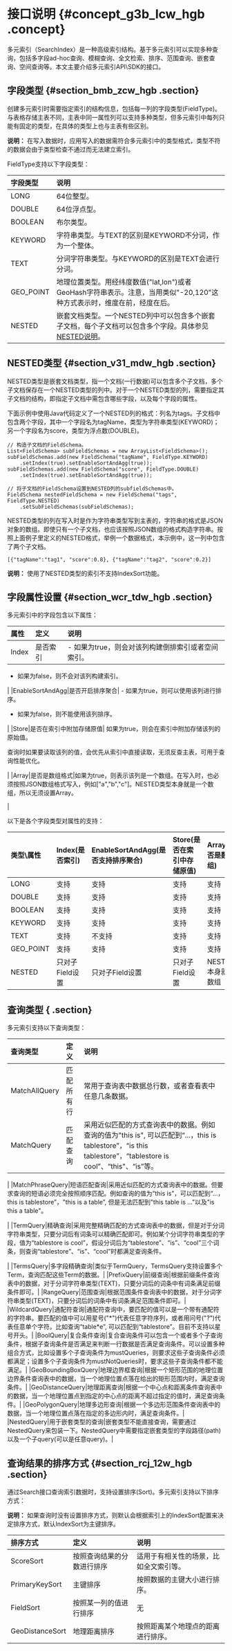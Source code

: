 # 接口说明 {#concept_g3b_lcw_hgb .concept}

多元索引（SearchIndex）是一种高级索引结构。基于多元索引可以实现多种查询，包括多字段ad-hoc查询、模糊查询、全文检索、排序、范围查询、嵌套查询、空间查询等。本文主要介绍多元索引API\\SDK的接口。

## 字段类型 {#section_bmb_zcw_hgb .section}

创建多元索引时需要指定索引的结构信息，包括每一列的字段类型\(FieldType\)。与表格存储主表不同，主表中同一属性列可以支持多种类型，但多元索引中每列只能有固定的类型，在具体的类型上也与主表有些区别。

**说明：** 在写入数据时，应用写入的数据需符合多元索引中的类型格式，类型不符的数据会由于类型检查不通过而无法建立索引。

FieldType支持以下字段类型：

|字段类型|说明|
|:---|:-|
|LONG|64位整型。|
|DOUBLE|64位浮点型。|
|BOOLEAN|布尔类型。|
|KEYWORD|字符串类型。与TEXT的区别是KEYWORD不分词，作为一个整体。|
|TEXT|分词字符串类型。与KEYWORD的区别是TEXT会进行分词。|
|GEO\_POINT|地理位置类型。用经纬度数值\("lat,lon"\)或者GeoHash字符串表示。注意，当用类似"-20,120"这种方式表示时，维度在前，经度在后。|
|NESTED|嵌套文档类型。一个NESTED列中可以包含多个嵌套子文档，每个子文档可以包含多个字段。具体参见[NESTED说明](#section_v31_mdw_hgb)。|

## NESTED类型 {#section_v31_mdw_hgb .section}

NESTED类型是嵌套文档类型，指一个文档\(一行数据\)可以包含多个子文档，多个子文档保存在一个NESTED类型的列中。对于一个NESTED类型的列，需要指定其子文档的结构，即指定子文档中需包含哪些字段，以及每个字段的属性。

下面示例中使用Java代码定义了一个NESTED列的格式：列名为tags。子文档中包含两个字段，其中一个字段名为tagName，类型为字符串类型\(KEYWORD\)；另一个字段名为score，类型为浮点数\(DOUBLE\)。

```
// 构造子文档的FieldSchema。
List<FieldSchema> subFieldSchemas = new ArrayList<FieldSchema>();
subFieldSchemas.add(new FieldSchema("tagName", FieldType.KEYWORD)
    .setIndex(true).setEnableSortAndAgg(true));
subFieldSchemas.add(new FieldSchema("score", FieldType.DOUBLE)
    .setIndex(true).setEnableSortAndAgg(true));

// 将子文档的FieldSchema设置到NESTED列的subfieldSchemas中。
FieldSchema nestedFieldSchema = new FieldSchema("tags", FieldType.NESTED)
    .setSubFieldSchemas(subFieldSchemas);
```

NESTED类型的列在写入时是作为字符串类型写到主表的，字符串的格式是JSON对象的数组。即使只有一个子文档，也应该按照JSON数组的格式构造字符串。按照上面例子里定义的NESTED格式，举例一个数据格式，本示例中，这一列中包含了两个子文档。

```
[{"tagName":"tag1", "score":0.8}, {"tagName":"tag2", "score":0.2}]
```

**说明：** 使用了NESTED类型的索引不支持IndexSort功能。

## 字段属性设置 {#section_wcr_tdw_hgb .section}

多元索引中的字段包含以下属性：

|属性|定义|说明|
|:-|:-|:-|
|Index|是否索引| -   如果为true，则会对该列构建倒排索引或者空间索引。
-   如果为false，则不会对该列构建索引。

 |
|EnableSortAndAgg|是否开启排序聚合| -   如果为true，则可以使用该列进行排序。
-   如果为false，则不能使用该列排序。

 |
|Store|是否在索引中附加存储原值| 如果为true，则会在索引中附加存储该列的原始值。

 查询时如果要读取该列的值，会优先从索引中直接读取，无须反查主表，可用于查询性能优化。

 |
|Array|是否是数组格式|如果为true，则表示该列是一个数组。在写入时，也必须按照JSON数组格式写入，例如\["a","b","c"\]。NESTED类型本身就是一个数组，所以无须设置Array。

|

以下是各个字段类型对属性的支持：

|类型\\属性|Index\(是否索引\)|EnableSortAndAgg\(是否支持排序聚合\)|Store\(是否在索引中存储原值\)|Array\(是否是数组\)|
|:-----|:------------|:---------------------------|:------------------|:-------------|
|LONG|支持|支持|支持|支持|
|DOUBLE|支持|支持|支持|支持|
|BOOLEAN|支持|支持|支持|支持|
|KEYWORD|支持|支持|支持|支持|
|TEXT|支持|不支持|支持|支持|
|GEO\_POINT|支持|支持|支持|支持|
|NESTED|只对子Field设置|只对子Field设置|只对子Field设置|NESTED本身就是数组|

## 查询类型 { .section}

多元索引支持以下查询类型：

|查询类型|定义|说明|
|:---|:-|:-|
|MatchAllQuery|匹配所有行|常用于查询表中数据总行数，或者查看表中任意几条数据。|
|MatchQuery|匹配查询|采用近似匹配的方式查询表中的数据。例如查询的值为"this is", 可以匹配到“...，this is tablestore”，“is this tablestore”，“tablestore is cool”、“this"、“is”等。

|
|MatchPhraseQuery|短语匹配查询|采用近似匹配的方式查询表中的数据。但要求查询的短语必须完全按照顺序匹配。例如查询的值为“this is”，可以匹配到“...，this is tablestore”，"this is a table”, 但是无法匹配到"this table is ..."以及"is this a table"。

|
|TermQuery|精确查询|采用完整精确匹配的方式查询表中的数据，但是对于分词字符串类型，只要分词后有词条可以精确匹配即可。例如某个分词字符串类型的字段，值为“tablestore is cool”，假设分词后为“tablestore”、“is”、“cool”三个词条，则查询“tablestore”、“is”、“cool”时都满足查询条件。

|
|TermsQuery|多字段精确查询|类似于TermQuery，TermsQuery支持设置多个Term，查询匹配这些Term的数据。|
|PrefixQuery|前缀查询|根据前缀条件查询表中的数据，对于分词字符串类型\(TEXT\)，只要分词后的词条中有词条满足前缀条件即可。|
|RangeQuery|范围查询|根据范围条件查询表中的数据，对于分词字符串类型\(TEXT\)，只要分词后的词条中有词条满足范围条件即可。|
|WildcardQuery|通配符查询|通配符查询中，要匹配的值可以是一个带有通配符的字符串。要匹配的值中可以用星号\("\*"\)代表任意字符序列，或者用问号\("?"\)代表任意单个字符。比如查询“table\*e”, 可以匹配到“tablestore”。目前不支持以星号开头。|
|BoolQuery|复合条件查询|复合查询条件可以包含一个或者多个子查询条件，根据子查询条件是否满足来判断一行数据是否满足查询条件。可以设置多种组合方式，比如设置多个子查询条件为mustQueries，则要求这些子查询条件必须都满足；设置多个子查询条件为mustNotQueries时，要求这些子查询条件都不能满足。|
|GeoBoundingBoxQuery|地理边界框查询|根据一个矩形范围的地理位置边界条件查询表中的数据，当一个地理位置点落在给出的矩形范围内时，满足查询条件。|
|GeoDistanceQuery|地理距离查询|根据一个中心点和距离条件查询表中的数据，当一个地理位置点到指定的中心点的距离不超过指定的值时，满足查询条件。|
|GeoPolygonQuery|地理多边形查询|根据一个多边形范围条件查询表中的数据，当一个地理位置点落在指定的多边形内时，满足查询条件。|
|NestedQuery|用于嵌套类型的查询|嵌套类型不能直接查询，需要通过NestedQuery来包装一下。NestedQuery中需要指定嵌套类型的字段路径\(path\)以及一个子query\(可以是任意query\)。|

## 查询结果的排序方式 {#section_rcj_12w_hgb .section}

通过Search接口查询索引数据时，支持设置排序\(Sort\)。多元索引支持以下排序方式：

**说明：** 如果查询时没有设置排序方式，则默认会根据索引上的IndexSort配置来决定排序方式，默认IndexSort为主键排序。

|排序方式|定义|说明|
|:---|:-|:-|
|ScoreSort|按照查询结果的分数进行排序|适用于有相关性的场景，比如全文索引等。|
|PrimaryKeySort|主键排序|按照数据的主键大小进行排序。|
|FieldSort|按照某一列的值进行排序|无|
|GeoDistanceSort|地理距离排序|按照距离某个地理点的距离进行排序。|

